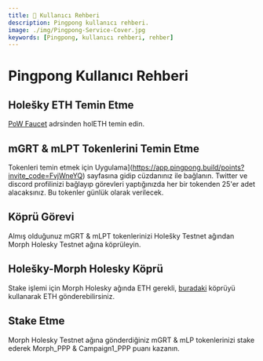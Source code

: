 ```yaml
---
title: 👤 Kullanıcı Rehberi
description: Pingpong kullanıcı rehberi.
image: ./img/Pingpong-Service-Cover.jpg
keywords: [Pingpong, kullanıcı rehberi, rehber]
---
```


# Pingpong Kullanıcı Rehberi

## Holešky ETH Temin Etme

[PoW Faucet](https://holesky-faucet.pk910.de) adrsinden holETH temin edin.

## mGRT & mLPT Tokenlerini Temin Etme

Tokenleri temin etmek için Uygulama](https://app.pingpong.build/points?invite_code=FvjWneYQ) sayfasına gidip cüzdanınız ile bağlanın. Twitter ve discord profilinizi bağlayıp görevleri yaptığınızda her bir tokenden 25'er adet alacaksınız. Bu tokenler günlük olarak verilecek. 

## Köprü Görevi

Almış olduğunuz mGRT & mLPT tokenlerinizi Holešky Testnet ağından Morph Holesky Testnet ağına köprüleyin.

## Holešky-Morph Holesky Köprü
Stake işlemi için Morph Holesky ağında ETH gerekli, [buradaki](https://bridge-holesky.morphl2.io/) köprüyü kullanarak ETH gönderebilirsiniz.

## Stake Etme

Morph Holesky Testnet ağına gönderdiğiniz mGRT & mLP tokenlerinizi stake ederek Morph_PPP & Campaign1_PPP puanı kazanın.

